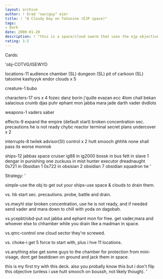 ```yaml
---
layout: archive
author: ! brad "swccguy" eier
title: ! "A Cloudy Day on Tatooine (EJP space)"
tags:
- Dark
date: 2000-01-20
description: ! "this is a space/cloud swarm that uses the ejp objective to get out all my bounty hunter ships."
rating: 3.5
---
```

Cards: 

'obj-COTVG/ISEWYD

locations-11
audience chamber (SL)
dungeon (SL)
pit of carkoon (SL)
tatooine
kashyyyk
endor
clouds x 5

creature-1
bubo

characters-17
ors x 4
fozec
danz borin
j'quille
evazan
ecc 4lom
chall bekan
salacious crumb
djas puhr
ephant mon
jabba
mara jade
darth vader
dvdlots

weapons-1
vaders saber

effects-9
expand the empire (default start)
broken concentration
sec. precautions
he is not ready
chybc
reactor terminal
secret plans
undercover x 2

interrupts-8
twilek advisor(SI)
control x 2
hutt smooch
ghhhk
none shall pass
its worse
monnok

ships-12
jabbas space cruiser
ig88 in ig2000
bossk in bus
fett in slave 1
dengar in punishing one
zuckuss in mist hunter
executor
dreadnaught
0s721 in 0bsidian 1
0s722 in obsisian 2
obsidian 7
obsidian squadron tie
'

Strategy: '

simple-use the obj to get out your ships-use space & clouds to drain them.

vs. hb start sec. precautions. probe, battle and drain.

vs.mwyhl star broken concentration, use he is not ready, and if needed send vader and mara down to chill with yoda on dagobah.

vs.ycepbt/obd-put out jabba and ephant mon for free. get vader,mara and whoever else to chhamber while you drain like a madman in space.

vs.qmc-control one cloud sector they're screwed.

vs. choke-i get 5 force to start with, plus i hve 11 locations.

vs.anything else get some guys to the chamber for protection from mini-visage,  dont get beatdown on ground and jack them in space.

this is my first try with this deck. also you probally know this but i don't filp this objective (unless i use hutt smooch on boussh, not likely though).
'